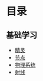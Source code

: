 # 目录

## 基础学习
* [精灵](https://github.com/zhangchao1/learnNotes/blob/master/cocos/basic/spirte.md)
* [节点](https://github.com/zhangchao1/learnNotes/blob/master/cocos/basic/node.md)
* [物理系统](https://github.com/zhangchao1/learnNotes/blob/master/cocos/basic/physicalSystem.md)
* [射线](https://github.com/zhangchao1/learnNotes/blob/master/cocos/basic/rays.md)



